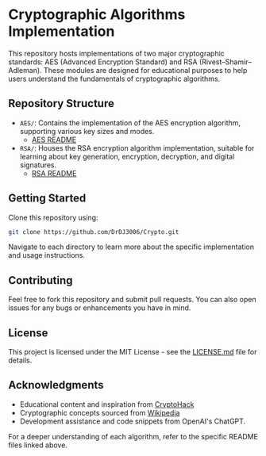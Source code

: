 
# Cryptographic Algorithms Implementation

This repository hosts implementations of two major cryptographic standards: AES (Advanced Encryption Standard) and RSA (Rivest–Shamir–Adleman). These modules are designed for educational purposes to help users understand the fundamentals of cryptographic algorithms.

## Repository Structure

- `AES/`: Contains the implementation of the AES encryption algorithm, supporting various key sizes and modes.
  - [AES README](AES/readme.md)
- `RSA/`: Houses the RSA encryption algorithm implementation, suitable for learning about key generation, encryption, decryption, and digital signatures.
  - [RSA README](RSA/README.md)

## Getting Started

Clone this repository using:
```bash
git clone https://github.com/DrDJ3006/Crypto.git
```
Navigate to each directory to learn more about the specific implementation and usage instructions.

## Contributing

Feel free to fork this repository and submit pull requests. You can also open issues for any bugs or enhancements you have in mind.

## License

This project is licensed under the MIT License - see the [LICENSE.md](LICENSE.md) file for details.

## Acknowledgments

- Educational content and inspiration from [CryptoHack](https://cryptohack.org/)
- Cryptographic concepts sourced from [Wikipedia](https://en.wikipedia.org/)
- Development assistance and code snippets from OpenAI's ChatGPT.

For a deeper understanding of each algorithm, refer to the specific README files linked above.
